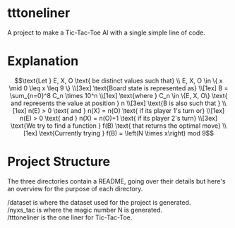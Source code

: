 # tttoneliner
A project to make a Tic-Tac-Toe AI with a single simple line of code.

# Explanation
```math
\text{Let } E, X, O \text{ be distinct values such that}
\\
E, X, O \in \{ x \mid 0 \leq x \leq 9 \} 
\\[3ex]

\text{Board state is represented as} 
\\[1ex]
B = \sum_{n=0}^8 C_n \times 10^n 
\\[1ex]
\text{where } C_n \in \{E, X, O\} \text{ and represents the value at position } n
\\[3ex]
\text{B is also such that }
\\[1ex]
n(E) > 0 \text{ and } n(X) = n(O) \text{ if its player 1's turn or}
\\[1ex]
n(E) > 0 \text{ and } n(X) = n(O)+1 \text{ if its player 2's turn}
\\[3ex]

\text{We try to find a function } f(B) \text{ that returns the optimal move}
\\[1ex]
\text{Currently trying } f(B) = \left(N \times x\right) mod 9
```

# Project Structure
The three directories contain a README, going over their details but here's an overview for the purpose of each directory.  
  
/dataset is where the dataset used for the project is generated.  
/nyxs_tac is where the magic number N is generated.  
/tttoneliner is the one liner for Tic-Tac-Toe.